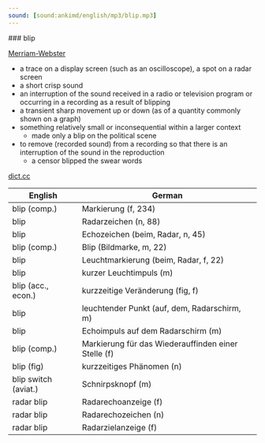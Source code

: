 ```yaml
---
sound: [sound:ankimd/english/mp3/blip.mp3]
---
```


\### blip

[Merriam-Webster](https://www.merriam-webster.com/dictionary/blip)

- a trace on a display screen (such as an oscilloscope), a spot on a radar screen
- a short crisp sound
- an interruption of the sound received in a radio or television program or occurring in a recording as a result of blipping
- a transient sharp movement up or down (as of a quantity commonly shown on a graph)
- something relatively small or inconsequential within a larger context
    - made only a blip on the political scene
- to remove (recorded sound) from a recording so that there is an interruption of the sound in the reproduction
    - a censor blipped the swear words

[dict.cc](https://www.dict.cc/blip)

| English        | German       |
| -------------- | ------------ |
| blip (comp.) | Markierung (f, 234) |
| blip | Radarzeichen (n, 88) |
| blip | Echozeichen (beim, Radar, n, 45) |
| blip (comp.) | Blip (Bildmarke, m, 22) |
| blip | Leuchtmarkierung (beim, Radar, f, 22) |
| blip | kurzer Leuchtimpuls (m) |
| blip (acc., econ.) | kurzzeitige Veränderung (fig, f) |
| blip | leuchtender Punkt (auf, dem, Radarschirm, m) |
| blip | Echoimpuls auf dem Radarschirm (m) |
| blip (comp.) | Markierung für das Wiederauffinden einer Stelle (f) |
| blip (fig) | kurzzeitiges Phänomen (n) |
| blip switch (aviat.) | Schnirpsknopf (m) |
| radar blip | Radarechoanzeige (f) |
| radar blip | Radarechozeichen (n) |
| radar blip | Radarzielanzeige (f) |
